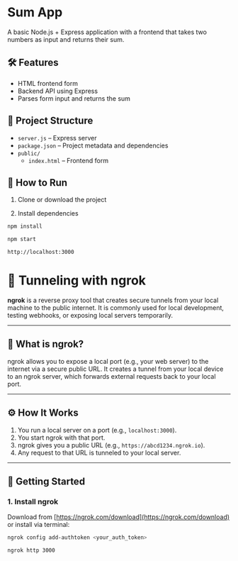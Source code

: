 # Sum App

A basic Node.js + Express application with a frontend that takes two numbers as input and returns their sum.

## 🛠️ Features

- HTML frontend form
- Backend API using Express
- Parses form input and returns the sum

## 📁 Project Structure

- `server.js` – Express server
- `package.json` – Project metadata and dependencies
- `public/`
  - `index.html` – Frontend form

## 🚀 How to Run

1. Clone or download the project

2. Install dependencies

```bash
npm install

npm start

http://localhost:3000
```

# 🔗 Tunneling with ngrok

**ngrok** is a reverse proxy tool that creates secure tunnels from your local machine to the public internet. It is commonly used for local development, testing webhooks, or exposing local servers temporarily.

---

## 📌 What is ngrok?

ngrok allows you to expose a local port (e.g., your web server) to the internet via a secure public URL. It creates a tunnel from your local device to an ngrok server, which forwards external requests back to your local port.

---

## ⚙️ How It Works

1. You run a local server on a port (e.g., `localhost:3000`).
2. You start ngrok with that port.
3. ngrok gives you a public URL (e.g., `https://abcd1234.ngrok.io`).
4. Any request to that URL is tunneled to your local server.

---

## 🚀 Getting Started

### 1. Install ngrok

Download from [https://ngrok.com/download](https://ngrok.com/download) or install via terminal:

```bash
ngrok config add-authtoken <your_auth_token>

ngrok http 3000
